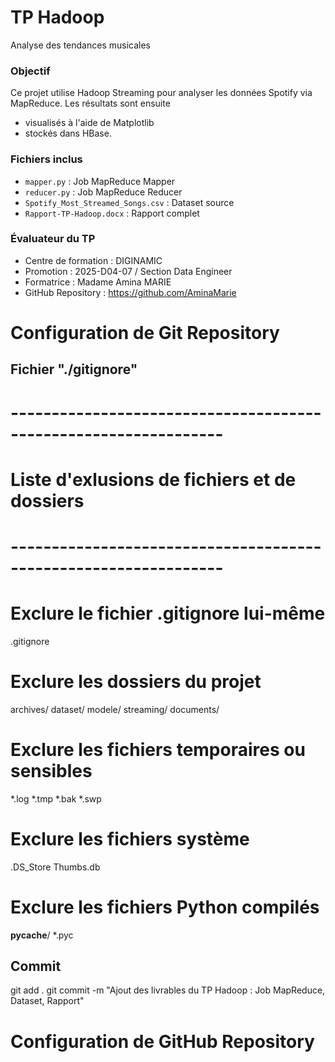 # TP Hadoop
Analyse des tendances musicales

### Objectif 
Ce projet utilise Hadoop Streaming pour analyser les données Spotify via MapReduce. Les résultats sont ensuite 
- visualisés à l'aide de Matplotlib 
- stockés dans HBase.

### Fichiers inclus
- `mapper.py` : Job MapReduce Mapper
- `reducer.py` : Job MapReduce Reducer
- `Spotify_Most_Streamed_Songs.csv` : Dataset source
- `Rapport-TP-Hadoop.docx` : Rapport complet

### Évaluateur du TP
- Centre de formation : DIGINAMIC
- Promotion : 2025-D04-07 / Section Data Engineer
- Formatrice : Madame Amina MARIE
- GitHub Repository : https://github.com/AminaMarie


# Configuration de Git Repository

## Fichier "./gitignore"

# ----------------------------------------------------------------
# Liste d'exlusions de fichiers et de dossiers
# ----------------------------------------------------------------
#
# Exclure le fichier .gitignore lui-même
.gitignore

# Exclure les dossiers du projet
archives/
dataset/
modele/
streaming/
documents/

# Exclure les fichiers temporaires ou sensibles
*.log
*.tmp
*.bak
*.swp

# Exclure les fichiers système
.DS_Store
Thumbs.db

# Exclure les fichiers Python compilés
__pycache__/
*.pyc



## Commit

git add .
git commit -m "Ajout des livrables du TP Hadoop : Job MapReduce, Dataset, Rapport"



# Configuration de GitHub Repository

